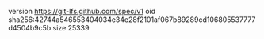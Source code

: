 version https://git-lfs.github.com/spec/v1
oid sha256:42744a546553404034e34e28f2101af067b89289cd106805537777d4504b9c5b
size 25339

